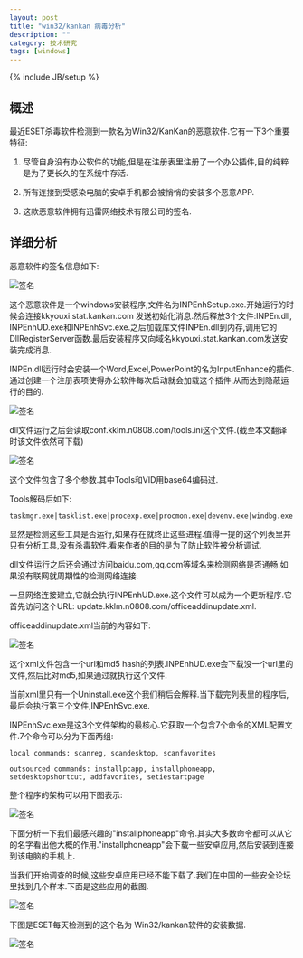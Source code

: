 ```yaml
---
layout: post
title: "win32/kankan 病毒分析"
description: ""
category: 技术研究
tags: [windows]
---
```

{% include JB/setup %}

## 概述 ##

最近ESET杀毒软件检测到一款名为Win32/KanKan的恶意软件.它有一下3个重要特征:

1. 尽管自身没有办公软件的功能,但是在注册表里注册了一个办公插件,目的纯粹是为了更长久的在系统中存活.

2. 所有连接到受感染电脑的安卓手机都会被悄悄的安装多个恶意APP.

3. 这款恶意软件拥有迅雷网络技术有限公司的签名.

## 详细分析 ##

恶意软件的签名信息如下:

![签名]({{site.img_url}}xunlei1.png})

这个恶意软件是一个windows安装程序,文件名为INPEnhSetup.exe.开始运行的时候会连接kkyouxi.stat.kankan.com 发送初始化消息.然后释放3个文件:INPEn.dll, INPEnhUD.exe和INPEnhSvc.exe.之后加载库文件INPEn.dll到内存,调用它的 DllRegisterServer函数.最后安装程序又向域名kkyouxi.stat.kankan.com发送安装完成消息.

INPEn.dll运行时会安装一个Word,Excel,PowerPoint的名为InputEnhance的插件.通过创建一个注册表项使得办公软件每次启动就会加载这个插件,从而达到隐蔽运行的目的.

![签名]({{site.img_url}}xunlei2.png})

dll文件运行之后会读取conf.kklm.n0808.com/tools.ini这个文件.(截至本文翻译时该文件依然可下载)


![签名]({{site.img_url}}xunlei3.jpg})

这个文件包含了多个参数.其中Tools和VID用base64编码过.

Tools解码后如下:

	taskmgr.exe|tasklist.exe|procexp.exe|procmon.exe|devenv.exe|windbg.exe|filemon.exe|ollyice.exe|ollydbg.exe|processspy.exe|spyxx.exe|cv.exe|wireshark.exe

显然是检测这些工具是否运行,如果存在就终止这些进程.值得一提的这个列表里并只有分析工具,没有杀毒软件.看来作者的目的是为了防止软件被分析调试.

dll文件运行之后还会通过访问baidu.com,qq.com等域名来检测网络是否通畅.如果没有联网就周期性的检测网络连接.

一旦网络连接建立,它就会执行INPEnhUD.exe.这个文件可以成为一个更新程序.它首先访问这个URL: update.kklm.n0808.com/officeaddinupdate.xml.

officeaddinupdate.xml当前的内容如下:

![签名]({{site.img_url}}xunlei4.png})

这个xml文件包含一个url和md5 hash的列表.INPEnhUD.exe会下载没一个url里的文件,然后比对md5,如果通过就执行这个文件.

当前xml里只有一个Uninstall.exe这个我们稍后会解释.当下载完列表里的程序后,最后会执行第三个文件,INPEnhSvc.exe.

INPEnhSvc.exe是这3个文件架构的最核心.它获取一个包含7个命令的XML配置文件.7个命令可以分为下面两组:

	local commands: scanreg, scandesktop, scanfavorites

	outsourced commands: installpcapp, installphoneapp, setdesktopshortcut, addfavorites, setiestartpage

整个程序的架构可以用下图表示:

![签名]({{site.img_url}}xunlei5.png})

下面分析一下我们最感兴趣的"installphoneapp"命令.其实大多数命令都可以从它的名字看出他大概的作用."installphoneapp"会下载一些安卓应用,然后安装到连接到该电脑的手机上.

当我们开始调查的时候,这些安卓应用已经不能下载了.我们在中国的一些安全论坛里找到几个样本.下面是这些应用的截图.


![签名]({{site.img_url}}xunlei6.png})

下图是ESET每天检测到的这个名为 Win32/kankan软件的安装数据.


![签名]({{site.img_url}}xunlei7.png})

